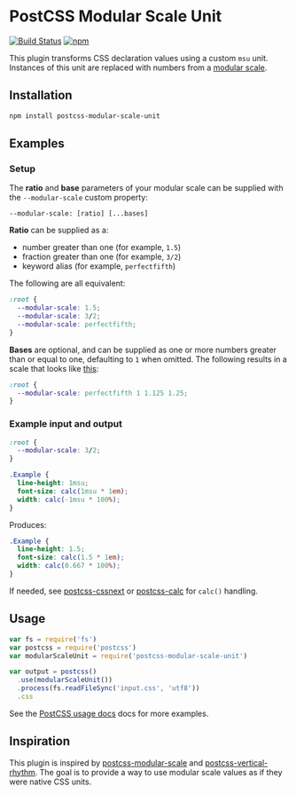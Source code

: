 [ci]: https://travis-ci.org/erikjung/postcss-modular-scale-unit
[ci-img]: https://travis-ci.org/erikjung/postcss-modular-scale-unit.svg
[ver-img]: https://img.shields.io/npm/v/postcss-modular-scale-unit.svg
[npm]: https://www.npmjs.com/package/postcss-modular-scale-unit
[PostCSS]: https://github.com/postcss/postcss
[PostCSS usage docs]: https://github.com/postcss/postcss#usage
[modular-scale]: https://github.com/kristoferjoseph/modular-scale
[postcss-modular-scale]: https://github.com/kristoferjoseph/postcss-modular-scale
[postcss-vertical-rhythm]: https://github.com/markgoodyear/postcss-vertical-rhythm
[postcss-cssnext]: https://github.com/MoOx/postcss-cssnext
[postcss-calc]: https://github.com/postcss/postcss-calc

# PostCSS Modular Scale Unit

[![Build Status][ci-img]][ci]
[![npm][ver-img]][npm]

This plugin transforms CSS declaration values using a custom `msu` unit. Instances of this unit are replaced with numbers from a [modular scale](http://modularscale.com).

## Installation

```sh
npm install postcss-modular-scale-unit
```

## Examples

### Setup

The **ratio** and **base** parameters of your modular scale can be supplied with the `--modular-scale` custom property:

```
--modular-scale: [ratio] [...bases]
```

**Ratio** can be supplied as a:
- number greater than one (for example, `1.5`)
- fraction greater than one (for example, `3/2`)
- keyword alias (for example, `perfectfifth`)

The following are all equivalent:
```css
:root {
  --modular-scale: 1.5;
  --modular-scale: 3/2;
  --modular-scale: perfectfifth;
}
```

**Bases** are optional, and can be supplied as one or more numbers greater than or equal to one, defaulting to `1` when omitted. The following results in a scale that looks like [this](http://www.modularscale.com/?1,1.125,1.25&em&1.5&web&text):

```css
:root {
  --modular-scale: perfectfifth 1 1.125 1.25;
}
```


### Example input and output

```css
:root {
  --modular-scale: 3/2;
}

.Example {
  line-height: 1msu;
  font-size: calc(1msu * 1em);
  width: calc(-1msu * 100%);
}
```

Produces:

```css
.Example {
  line-height: 1.5;
  font-size: calc(1.5 * 1em);
  width: calc(0.667 * 100%);
}
```

If needed, see [postcss-cssnext] or [postcss-calc] for `calc()` handling.

## Usage

```js
var fs = require('fs')
var postcss = require('postcss')
var modularScaleUnit = require('postcss-modular-scale-unit')

var output = postcss()
  .use(modularScaleUnit())
  .process(fs.readFileSync('input.css', 'utf8'))
  .css
```

See the [PostCSS usage docs] docs for more examples.

## Inspiration

This plugin is inspired by [postcss-modular-scale] and [postcss-vertical-rhythm]. The goal is to provide a way to use modular scale values as if they were native CSS units.
